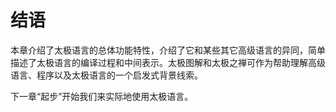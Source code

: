 # 结语

本章介绍了太极语言的总体功能特性，介绍了它和某些其它高级语言的异同，简单描述了太极语言的编译过程和中间表示。太极图解和太极之禅可作为帮助理解高级语言、程序以及太极语言的一个启发式背景线索。

下一章“起步”开始我们来实际地使用太极语言。
